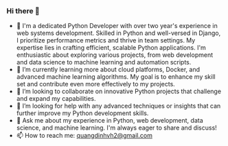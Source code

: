 ### Hi there 👋

- 🔭 I'm a dedicated Python Developer with over two year's experience in web systems development. Skilled in Python and well-versed in Django, I prioritize performance metrics and thrive in team settings. My expertise lies in crafting efficient, scalable Python applications. I'm enthusiastic about exploring various projects, from web development and data science to machine learning and automation scripts.
- 🌱 I’m currently learning more about cloud platforms, Docker, and advanced machine learning algorithms. My goal is to enhance my skill set and contribute even more effectively to my projects.
- 👯 I’m looking to collaborate on innovative Python projects that challenge and expand my capabilities.
- 🤔 I’m looking for help with any advanced techniques or insights that can further improve my Python development skills.
- 💬 Ask me about my experience in Python, web development, data science, and machine learning. I'm always eager to share and discuss!
- 📫 How to reach me: quangdinhvh2@gmail.com

<!--
**banhmysuawx/banhmysuawx** is a ✨ _special_ ✨ repository because its `README.md` (this file) appears on your GitHub profile.
-->
